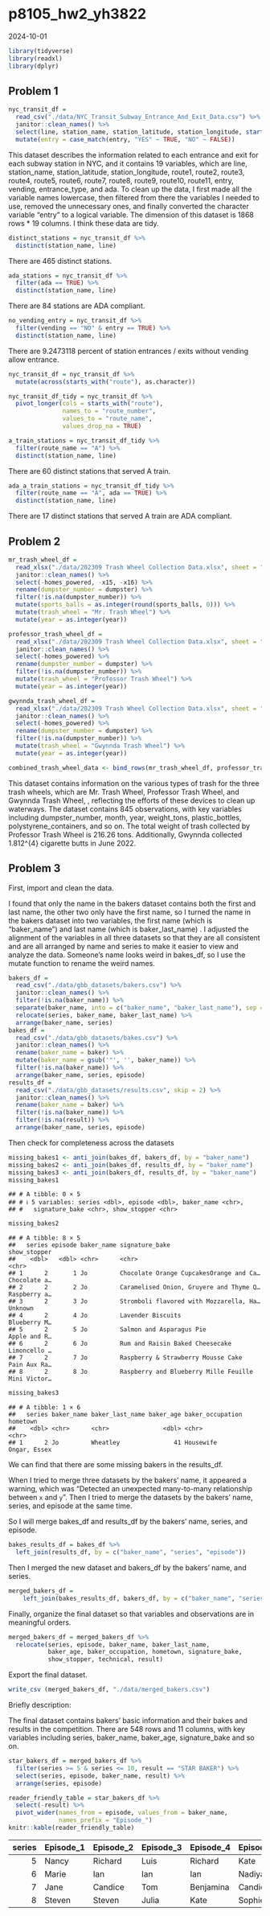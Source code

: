 p8105_hw2_yh3822
================
2024-10-01

``` r
library(tidyverse)
library(readxl)
library(dplyr)
```

## Problem 1

``` r
nyc_transit_df = 
  read_csv("./data/NYC_Transit_Subway_Entrance_And_Exit_Data.csv") %>%
  janitor::clean_names() %>%
  select(line, station_name, station_latitude, station_longitude, starts_with("route"), entry, vending, entrance_type, ada) %>%
  mutate(entry = case_match(entry, "YES" ~ TRUE, "NO" ~ FALSE))
```

This dataset describes the information related to each entrance and exit
for each subway station in NYC, and it contains 19 variables, which are
line, station_name, station_latitude, station_longitude, route1, route2,
route3, route4, route5, route6, route7, route8, route9, route10,
route11, entry, vending, entrance_type, and ada. To clean up the data, I
first made all the variable names lowercase, then filtered from there
the variables I needed to use, removed the unnecessary ones, and finally
converted the character variable “entry” to a logical variable. The
dimension of this dataset is 1868 rows \* 19 columns. I think these data
are tidy.

``` r
distinct_stations = nyc_transit_df %>%
  distinct(station_name, line)
```

There are 465 distinct stations.

``` r
ada_stations = nyc_transit_df %>%
  filter(ada == TRUE) %>%
  distinct(station_name, line)
```

There are 84 stations are ADA compliant.

``` r
no_vending_entry = nyc_transit_df %>%
  filter(vending == "NO" & entry == TRUE) %>%
  distinct(station_name, line)
```

There are 9.2473118 percent of station entrances / exits without vending
allow entrance.

``` r
nyc_transit_df = nyc_transit_df %>%
  mutate(across(starts_with("route"), as.character))

nyc_transit_df_tidy = nyc_transit_df %>%
  pivot_longer(cols = starts_with("route"),
               names_to = "route_number",   
               values_to = "route_name",    
               values_drop_na = TRUE)
```

``` r
a_train_stations = nyc_transit_df_tidy %>%
  filter(route_name == "A") %>%
  distinct(station_name, line)
```

There are 60 distinct stations that served A train.

``` r
ada_a_train_stations = nyc_transit_df_tidy %>%
  filter(route_name == "A", ada == TRUE) %>%
  distinct(station_name, line)
```

There are 17 distinct stations that served A train are ADA compliant.

## Problem 2

``` r
mr_trash_wheel_df = 
  read_xlsx("./data/202309 Trash Wheel Collection Data.xlsx", sheet = "Mr. Trash Wheel", skip = 1) %>%
  janitor::clean_names() %>%
  select(-homes_powered, -x15, -x16) %>%
  rename(dumpster_number = dumpster) %>%
  filter(!is.na(dumpster_number)) %>%
  mutate(sports_balls = as.integer(round(sports_balls, 0))) %>%
  mutate(trash_wheel = "Mr. Trash Wheel") %>%
  mutate(year = as.integer(year))
```

``` r
professor_trash_wheel_df = 
  read_xlsx("./data/202309 Trash Wheel Collection Data.xlsx", sheet = "Professor Trash Wheel", skip = 1) %>%
  janitor::clean_names() %>%
  select(-homes_powered) %>%
  rename(dumpster_number = dumpster) %>%
  filter(!is.na(dumpster_number)) %>%
  mutate(trash_wheel = "Professor Trash Wheel") %>%
  mutate(year = as.integer(year))
```

``` r
gwynnda_trash_wheel_df = 
  read_xlsx("./data/202309 Trash Wheel Collection Data.xlsx", sheet = "Gwynnda Trash Wheel", skip = 1) %>%
  janitor::clean_names() %>%
  select(-homes_powered) %>%
  rename(dumpster_number = dumpster) %>%
  filter(!is.na(dumpster_number)) %>%
  mutate(trash_wheel = "Gwynnda Trash Wheel") %>%
  mutate(year = as.integer(year))
```

``` r
combined_trash_wheel_data <- bind_rows(mr_trash_wheel_df, professor_trash_wheel_df, gwynnda_trash_wheel_df)
```

This dataset contains information on the various types of trash for the
three trash wheels, which are Mr. Trash Wheel, Professor Trash Wheel,
and Gwynnda Trash Wheel, , reflecting the efforts of these devices to
clean up waterways. The dataset contains 845 observations, with key
variables including dumpster_number, month, year, weight_tons,
plastic_bottles, polystyrene_containers, and so on. The total weight of
trash collected by Professor Trash Wheel is 216.26 tons. Additionally,
Gwynnda collected 1.812^{4} cigarette butts in June 2022.

## Problem 3

First, import and clean the data.

I found that only the name in the bakers dataset contains both the first
and last name, the other two only have the first name, so I turned the
name in the bakers dataset into two variables, the first name (which is
“baker_name”) and last name (which is baker_last_name) . I adjusted the
alignment of the variables in all three datasets so that they are all
consistent and are all arranged by name and series to make it easier to
view and analyze the data. Someone’s name looks weird in bakes_df, so I
use the mutate function to rename the weird names.

``` r
bakers_df = 
  read_csv("./data/gbb_datasets/bakers.csv") %>%
  janitor::clean_names() %>%
  filter(!is.na(baker_name)) %>%
  separate(baker_name, into = c("baker_name", "baker_last_name"), sep = " ", extra = "merge") %>%
  relocate(series, baker_name, baker_last_name) %>%
  arrange(baker_name, series)
bakes_df = 
  read_csv("./data/gbb_datasets/bakes.csv") %>%
  janitor::clean_names() %>%
  rename(baker_name = baker) %>%
  mutate(baker_name = gsub('"', '', baker_name)) %>%
  filter(!is.na(baker_name)) %>%
  arrange(baker_name, series, episode)
results_df = 
  read_csv("./data/gbb_datasets/results.csv", skip = 2) %>%
  janitor::clean_names() %>%
  rename(baker_name = baker) %>%
  filter(!is.na(baker_name)) %>%
  filter(!is.na(result)) %>%
  arrange(baker_name, series, episode)
```

Then check for completeness across the datasets

``` r
missing_bakes1 <- anti_join(bakes_df, bakers_df, by = "baker_name")
missing_bakes2 <- anti_join(bakes_df, results_df, by = "baker_name")
missing_bakes3 <- anti_join(bakers_df, results_df, by = "baker_name")
missing_bakes1 
```

    ## # A tibble: 0 × 5
    ## # ℹ 5 variables: series <dbl>, episode <dbl>, baker_name <chr>,
    ## #   signature_bake <chr>, show_stopper <chr>

``` r
missing_bakes2
```

    ## # A tibble: 8 × 5
    ##   series episode baker_name signature_bake                          show_stopper
    ##    <dbl>   <dbl> <chr>      <chr>                                   <chr>       
    ## 1      2       1 Jo         Chocolate Orange CupcakesOrange and Ca… Chocolate a…
    ## 2      2       2 Jo         Caramelised Onion, Gruyere and Thyme Q… Raspberry a…
    ## 3      2       3 Jo         Stromboli flavored with Mozzarella, Ha… Unknown     
    ## 4      2       4 Jo         Lavender Biscuits                       Blueberry M…
    ## 5      2       5 Jo         Salmon and Asparagus Pie                Apple and R…
    ## 6      2       6 Jo         Rum and Raisin Baked Cheesecake         Limoncello …
    ## 7      2       7 Jo         Raspberry & Strawberry Mousse Cake      Pain Aux Ra…
    ## 8      2       8 Jo         Raspberry and Blueberry Mille Feuille   Mini Victor…

``` r
missing_bakes3
```

    ## # A tibble: 1 × 6
    ##   series baker_name baker_last_name baker_age baker_occupation hometown    
    ##    <dbl> <chr>      <chr>               <dbl> <chr>            <chr>       
    ## 1      2 Jo         Wheatley               41 Housewife        Ongar, Essex

We can find that there are some missing bakers in the results_df.

When I tried to merge three datasets by the bakers’ name, it appeared a
warning, which was “Detected an unexpected many-to-many relationship
between `x` and `y`”. Then I tried to merge the datasets by the bakers’
name, series, and episode at the same time.

So I will merge bakes_df and results_df by the bakers’ name, series, and
episode.

``` r
bakes_results_df = bakes_df %>%
  left_join(results_df, by = c("baker_name", "series", "episode"))
```

Then I merged the new dataset and bakers_df by the bakers’ name, and
series.

``` r
merged_bakers_df =
    left_join(bakes_results_df, bakers_df, by = c("baker_name", "series")) 
```

Finally, organize the final dataset so that variables and observations
are in meaningful orders.

``` r
merged_bakers_df = merged_bakers_df %>%
  relocate(series, episode, baker_name, baker_last_name, 
           baker_age, baker_occupation, hometown, signature_bake, 
           show_stopper, technical, result)
```

Export the final dataset.

``` r
write_csv (merged_bakers_df, "./data/merged_bakers.csv")
```

Briefly description:

The final dataset contains bakers’ basic information and their bakes and
results in the competition. There are 548 rows and 11 columns, with key
variables including series, baker_name, baker_age, signature_bake and so
on.

``` r
star_bakers_df = merged_bakers_df %>%
  filter(series >= 5 & series <= 10, result == "STAR BAKER") %>%
  select(series, episode, baker_name, result) %>%
  arrange(series, episode)
```

``` r
reader_friendly_table = star_bakers_df %>%
  select(-result) %>%
  pivot_wider(names_from = episode, values_from = baker_name, 
              names_prefix = "Episode_")
knitr::kable(reader_friendly_table)
```

| series | Episode_1 | Episode_2 | Episode_3 | Episode_4 | Episode_5 | Episode_6 | Episode_7 | Episode_8 | Episode_9 |
|---:|:---|:---|:---|:---|:---|:---|:---|:---|:---|
| 5 | Nancy | Richard | Luis | Richard | Kate | Chetna | Richard | Richard | Richard |
| 6 | Marie | Ian | Ian | Ian | Nadiya | Mat | Tamal | Nadiya | Nadiya |
| 7 | Jane | Candice | Tom | Benjamina | Candice | Tom | Andrew | Candice | Andrew |
| 8 | Steven | Steven | Julia | Kate | Sophie | Liam | Steven | Stacey | Sophie |
